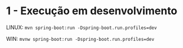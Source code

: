 # 1 - Execução em desenvolvimento

LINUX: ```mvn spring-boot:run -Dspring-boot.run.profiles=dev```

WIN: ```mvnw spring-boot:run -Dspring-boot.run.profiles=dev```